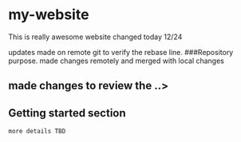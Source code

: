 # my-website

This is really awesome website
changed today 12/24

updates made on remote git to verify the rebase line.
###Repository purpose.
made changes remotely and merged with local changes
## made changes to review the ..<tags>>
## Getting started section
  
    more details TBD

